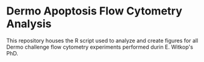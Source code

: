 # Dermo Apoptosis Flow Cytometry Analysis

This repository houses the R script used to analyze and create figures for all Dermo challenge flow cytometry experiments performed durin E. Witkop's PhD.
